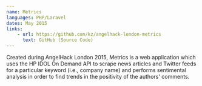 ```yaml
---
name: Metrics
languages: PHP/Laravel
dates: May 2015
links:
    - url: https://github.com/kz/angelhack-london-metrics
      text: GitHub (Source Code)
---
```

Created during AngelHack London 2015, Metrics is a web application which uses the HP IDOL On Demand API to scrape news articles and Twitter feeds for a particular keyword (i.e., company name) and performs sentimental analysis in order to find trends in the positivity of the authors' comments.   